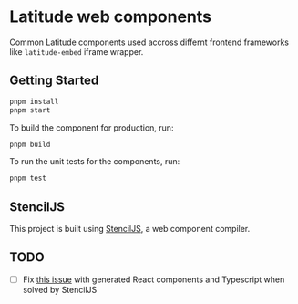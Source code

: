 # Latitude web components

Common Latitude components used accross differnt frontend frameworks like
`latitude-embed` iframe wrapper.

## Getting Started

```bash
pnpm install
pnpm start
```

To build the component for production, run:

```bash
pnpm build
```

To run the unit tests for the components, run:

```bash
pnpm test
```

## StencilJS

This project is built using [StencilJS](https://stenciljs.com/), a web component compiler.

## TODO

- [ ] Fix [this issue](https://github.com/ionic-team/stencil-ds-output-targets/issues/404) with generated React components and Typescript when solved by StencilJS
